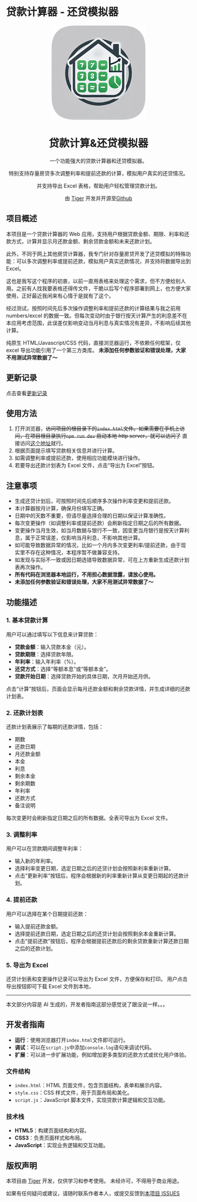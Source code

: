 贷款计算器 - 还贷模拟器
===

<div class="app-desc" style="text-align:center" align="center">
    <a href="https://loan.v2dl.net/?from=github-readme" target="_blank"><img src="./logo-128.png" alt="贷款计算器&还贷模拟器 By Tiger https://github.com/DropFan" /></a>
    <h1>贷款计算&还贷模拟器</h1>
    <p>一个功能强大的贷款计算器和还贷模拟器。</p>
    <p>特别支持存量房贷多次调整利率和提前还款的计算，模拟用户真实的还贷情况。</p>
    <p>并支持导出 Excel 表格，帮助用户轻松管理贷款计划。</p>
    <p>由 <a href="https://github.com/DropFan">Tiger</a> 开发并开源至<a href="https://github.com/DropFan/loan-schedule/">Github</a></p>
</div>

项目概述
---

本项目是一个贷款计算器的 Web 应用，支持用户根据贷款金额、期限、利率和还款方式，计算并显示月还款金额、剩余贷款金额和未来还款计划。

此外，不同于网上其他房贷计算器，我专门针对存量房贷开发了还贷模拟的特殊功能：可以多次调整利率或提前还款，模拟用户真实还款情况，并支持将数据导出到 Excel。

这也是我写这个程序的初衷，以前一直用表格来处理这个需求，但不方便给别人用。之前有人找我要表格还得传文件，干脆以后写个程序部署到网上，也方便大家使用，正好最近我闲来有心情于是就有了这个。

经过测试，按照时间先后多次操作调整利率和提前还款的计算结果与我之前用 numbers/excel 的数据一致。但每次变动时由于银行按天计算产生的利息差不在本应用考虑范围，此误差仅影响变动当月利息与真实情况有差异，不影响后续其他计算。

纯原生 HTML/Javascript/CSS 代码，直接浏览器运行，不依赖任何框架，仅 excel 导出功能引用了一个第三方类库。
**未添加任何参数验证和错误处理，大家不用测试异常数据了～**

更新记录
---

点击查看[更新记录](https://github.com/DropFan/loan-calculator/blob/main/CHANGELOG.md)

使用方法
---

1. 打开浏览器，~~访问项目的根目录下的`index.html`文件。如果需要在手机上访问，在项目根目录执行`npm run dev` 启动本地 http server，就可以访问了~~  直接访问[这个地址](https://loan.v2dl.net/?from=github-readme)就行。
2. 根据页面提示填写贷款相关信息并进行计算。
3. 如需调整利率或提前还款，使用相应功能模块进行操作。
4. 若要导出还款计划表为 Excel 文件，点击“导出为 Excel”按钮。

注意事项
---

- 生成还贷计划后，可按照时间先后顺序多次操作利率变更和提前还款。
- 本计算器按月计算，确保月份填写正确。
- 日期中的天数不重要，但请尽量选择合理的日期以保证计算准确性。
- 每次变更操作（如调整利率或提前还款）会刷新指定日期之后的所有数据。
- 变更操作当月生效，如当月数据与银行不一致，因变更当月银行是按天计算利息，属于正常误差，仅影响当月利息，不影响其他计算。
- 如可能导致数据异常的情况，比如一个月内多次变更利率/提前还款，由于现实里不存在这种情况，本程序暂不做兼容支持。
- 如发现与实际不一致或因日期选错导致数据异常，可在上方重新生成还款计划表再次操作。
- **所有代码在浏览器本地运行，不用担心数据泄露，请放心使用。**
- **未添加任何参数验证和错误处理，大家不用测试异常数据了～**

## 功能描述

### 1. 基本贷款计算

用户可以通过填写以下信息来计算贷款：

- **贷款金额**：输入贷款本金（元）。
- **贷款期限**：选择贷款年限。
- **年利率**：输入年利率（%）。
- **还贷方式**：选择“等额本息”或“等额本金”。
- **贷款开始日期**：选择贷款开始的具体日期，次月开始还月供。

点击“计算”按钮后，页面会显示每月还款金额和剩余贷款详情，并生成详细的还款计划表。

### 2. 还款计划表

还款计划表展示了每期的还款详情，包括：

- 期数
- 还款日期
- 月还款金额
- 本金
- 利息
- 剩余本金
- 剩余期数
- 年利率
- 还款方式
- 备注说明

每次变更时会刷新指定日期之后的所有数据。全表可导出为 Excel 文件。

### 3. 调整利率

用户可以在贷款期间调整年利率：

- 输入新的年利率。
- 选择利率变更日期，选定日期之后的还贷计划会按照新利率重新计算。
- 点击“更新利率”按钮后，程序会根据新的利率重新计算从变更日期起的还款计划。

### 4. 提前还款

用户可以选择在某个日期提前还款：

- 输入提前还款金额。
- 选择提前还款日期，选定日期之后的还贷计划会按照剩余本金重新计算。
- 点击“提前还款”按钮后，程序会根据提前还款后的剩余贷款重新计算还款日期之后的还款计划。

### 5. 导出为 Excel

还贷计划表和变更操作记录可以导出为 Excel 文件，方便保存和打印。
用户点击导出按钮即可下载 Excel 文件到本地，

---

本文部分内容是 AI 生成的，开发者指南这部分感觉说了跟没说一样。。。

## 开发者指南

- **运行**：使用浏览器打开`index.html`文件即可运行。
- **调试**：可以在`script.js`中添加`console.log`语句来调试代码。
- **扩展**：可以进一步扩展功能，例如增加更多类型的还款方式或优化用户体验。

### 文件结构

- `index.html`：HTML 页面文件，包含页面结构，表单和展示内容。
- `style.css`：CSS 样式文件，用于页面布局和美化。
- `script.js`：JavaScript 脚本文件，实现贷款计算逻辑和交互功能。

### 技术栈

- **HTML5**：构建页面结构和内容。
- **CSS3**：负责页面样式和布局。
- **JavaScript**：实现业务逻辑和交互功能。

## 版权声明

本项目由 [Tiger](https://github.com/DropFan) 开发，仅供学习和参考使用。
未经许可，不得用于商业用途。

如果有任何疑问或建议，请随时联系作者本人，或提交反馈到[本项目 ISSUES](https://github.com/DropFan/loan-schedule/issues)
